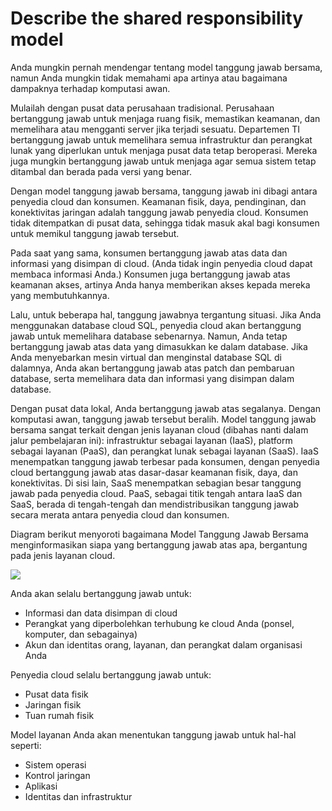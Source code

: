 # Describe the shared responsibility model

Anda mungkin pernah mendengar tentang model tanggung jawab bersama, namun Anda mungkin tidak memahami apa artinya atau bagaimana dampaknya terhadap komputasi awan.

Mulailah dengan pusat data perusahaan tradisional. Perusahaan bertanggung jawab untuk menjaga ruang fisik, memastikan keamanan, dan memelihara atau mengganti server jika terjadi sesuatu. Departemen TI bertanggung jawab untuk memelihara semua infrastruktur dan perangkat lunak yang diperlukan untuk menjaga pusat data tetap beroperasi. Mereka juga mungkin bertanggung jawab untuk menjaga agar semua sistem tetap ditambal dan berada pada versi yang benar.

Dengan model tanggung jawab bersama, tanggung jawab ini dibagi antara penyedia cloud dan konsumen. Keamanan fisik, daya, pendinginan, dan konektivitas jaringan adalah tanggung jawab penyedia cloud. Konsumen tidak ditempatkan di pusat data, sehingga tidak masuk akal bagi konsumen untuk memikul tanggung jawab tersebut.

Pada saat yang sama, konsumen bertanggung jawab atas data dan informasi yang disimpan di cloud. (Anda tidak ingin penyedia cloud dapat membaca informasi Anda.) Konsumen juga bertanggung jawab atas keamanan akses, artinya Anda hanya memberikan akses kepada mereka yang membutuhkannya.

Lalu, untuk beberapa hal, tanggung jawabnya tergantung situasi. Jika Anda menggunakan database cloud SQL, penyedia cloud akan bertanggung jawab untuk memelihara database sebenarnya. Namun, Anda tetap bertanggung jawab atas data yang dimasukkan ke dalam database. Jika Anda menyebarkan mesin virtual dan menginstal database SQL di dalamnya, Anda akan bertanggung jawab atas patch dan pembaruan database, serta memelihara data dan informasi yang disimpan dalam database.

Dengan pusat data lokal, Anda bertanggung jawab atas segalanya. Dengan komputasi awan, tanggung jawab tersebut beralih. Model tanggung jawab bersama sangat terkait dengan jenis layanan cloud (dibahas nanti dalam jalur pembelajaran ini): infrastruktur sebagai layanan (IaaS), platform sebagai layanan (PaaS), dan perangkat lunak sebagai layanan (SaaS). IaaS menempatkan tanggung jawab terbesar pada konsumen, dengan penyedia cloud bertanggung jawab atas dasar-dasar keamanan fisik, daya, dan konektivitas. Di sisi lain, SaaS menempatkan sebagian besar tanggung jawab pada penyedia cloud. PaaS, sebagai titik tengah antara IaaS dan SaaS, berada di tengah-tengah dan mendistribusikan tanggung jawab secara merata antara penyedia cloud dan konsumen.

Diagram berikut menyoroti bagaimana Model Tanggung Jawab Bersama menginformasikan siapa yang bertanggung jawab atas apa, bergantung pada jenis layanan cloud.

<img align="center" src="https://drive.google.com/uc?export=view&id=1G5nfYl9Rwdbb7K_gf2Kt3XkmbMavP982">

Anda akan selalu bertanggung jawab untuk:

- Informasi dan data disimpan di cloud
- Perangkat yang diperbolehkan terhubung ke cloud Anda (ponsel, komputer, dan sebagainya)
- Akun dan identitas orang, layanan, dan perangkat dalam organisasi Anda

Penyedia cloud selalu bertanggung jawab untuk:

- Pusat data fisik
- Jaringan fisik
- Tuan rumah fisik

Model layanan Anda akan menentukan tanggung jawab untuk hal-hal seperti:

- Sistem operasi
- Kontrol jaringan
- Aplikasi
- Identitas dan infrastruktur
